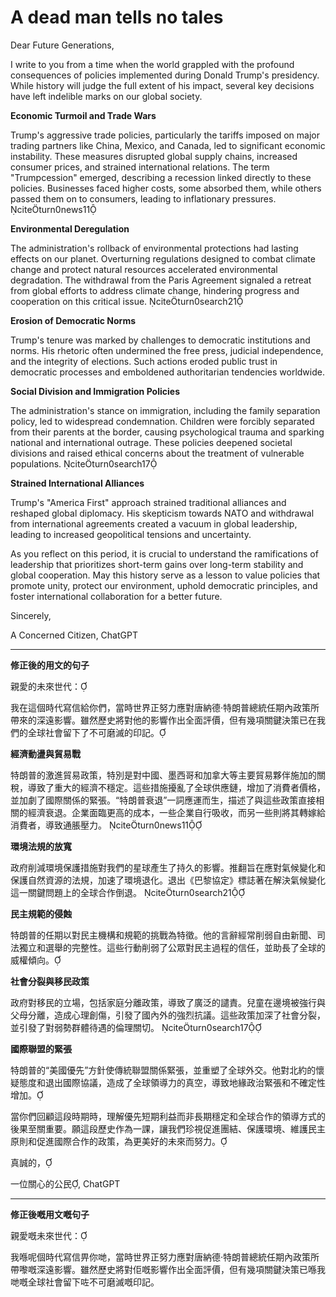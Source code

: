 # A dead man tells no tales

Dear Future Generations,

I write to you from a time when the world grappled with the profound consequences of policies implemented during Donald Trump's presidency. While history will judge the full extent of his impact, several key decisions have left indelible marks on our global society.

**Economic Turmoil and Trade Wars**

Trump's aggressive trade policies, particularly the tariffs imposed on major trading partners like China, Mexico, and Canada, led to significant economic instability. These measures disrupted global supply chains, increased consumer prices, and strained international relations. The term "Trumpcession" emerged, describing a recession linked directly to these policies. Businesses faced higher costs, some absorbed them, while others passed them on to consumers, leading to inflationary pressures. citeturn0news11

**Environmental Deregulation**

The administration's rollback of environmental protections had lasting effects on our planet. Overturning regulations designed to combat climate change and protect natural resources accelerated environmental degradation. The withdrawal from the Paris Agreement signaled a retreat from global efforts to address climate change, hindering progress and cooperation on this critical issue. citeturn0search21

**Erosion of Democratic Norms**

Trump's tenure was marked by challenges to democratic institutions and norms. His rhetoric often undermined the free press, judicial independence, and the integrity of elections. Such actions eroded public trust in democratic processes and emboldened authoritarian tendencies worldwide.

**Social Division and Immigration Policies**

The administration's stance on immigration, including the family separation policy, led to widespread condemnation. Children were forcibly separated from their parents at the border, causing psychological trauma and sparking national and international outrage. These policies deepened societal divisions and raised ethical concerns about the treatment of vulnerable populations. citeturn0search17

**Strained International Alliances**

Trump's "America First" approach strained traditional alliances and reshaped global diplomacy. His skepticism towards NATO and withdrawal from international agreements created a vacuum in global leadership, leading to increased geopolitical tensions and uncertainty.

As you reflect on this period, it is crucial to understand the ramifications of leadership that prioritizes short-term gains over long-term stability and global cooperation. May this history serve as a lesson to value policies that promote unity, protect our environment, uphold democratic principles, and foster international collaboration for a better future.

Sincerely,

A Concerned Citizen, ChatGPT

---

**修正後的用文的句子**

親愛的未來世代：

我在這個時代寫信給你們，當時世界正努力應對唐納德·特朗普總統任期內政策所帶來的深遠影響。雖然歷史將對他的影響作出全面評價，但有幾項關鍵決策已在我們的全球社會留下了不可磨滅的印記。

**經濟動盪與貿易戰**

特朗普的激進貿易政策，特別是對中國、墨西哥和加拿大等主要貿易夥伴施加的關稅，導致了重大的經濟不穩定。這些措施擾亂了全球供應鏈，增加了消費者價格，並加劇了國際關係的緊張。“特朗普衰退”一詞應運而生，描述了與這些政策直接相關的經濟衰退。企業面臨更高的成本，一些企業自行吸收，而另一些則將其轉嫁給消費者，導致通脹壓力。 citeturn0news11

**環境法規的放寬**

政府削減環境保護措施對我們的星球產生了持久的影響。推翻旨在應對氣候變化和保護自然資源的法規，加速了環境退化。退出《巴黎協定》標誌著在解決氣候變化這一關鍵問題上的全球合作倒退。 citeturn0search21

**民主規範的侵蝕**

特朗普的任期以對民主機構和規範的挑戰為特徵。他的言辭經常削弱自由新聞、司法獨立和選舉的完整性。這些行動削弱了公眾對民主過程的信任，並助長了全球的威權傾向。

**社會分裂與移民政策**

政府對移民的立場，包括家庭分離政策，導致了廣泛的譴責。兒童在邊境被強行與父母分離，造成心理創傷，引發了國內外的強烈抗議。這些政策加深了社會分裂，並引發了對弱勢群體待遇的倫理關切。 citeturn0search17

**國際聯盟的緊張**

特朗普的“美國優先”方針使傳統聯盟關係緊張，並重塑了全球外交。他對北約的懷疑態度和退出國際協議，造成了全球領導力的真空，導致地緣政治緊張和不確定性增加。

當你們回顧這段時期時，理解優先短期利益而非長期穩定和全球合作的領導方式的後果至關重要。願這段歷史作為一課，讓我們珍視促進團結、保護環境、維護民主原則和促進國際合作的政策，為更美好的未來而努力。

真誠的，

一位關心的公民, ChatGPT

---

**修正後嘅用文嘅句子**

親愛嘅未來世代：

我喺呢個時代寫信畀你哋，當時世界正努力應對唐納德·特朗普總統任期內政策所帶嚟嘅深遠影響。雖然歷史將對佢嘅影響作出全面評價，但有幾項關鍵決策已喺我哋嘅全球社會留下咗不可磨滅嘅印記。 
